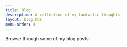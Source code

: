 ```yaml
---
title: Blog
description: A collection of my fantastic thoughts.
layout: blog.hbs
menu-order: 4
---
```


Browse through some of my blog posts:

